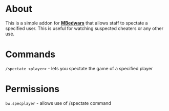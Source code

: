 # About
This is a simple addon for [**MBedwars**](https://mbedwars.com) that allows staff to spectate a specified user. This is useful for watching suspected cheaters or any other use.
# Commands
`/spectate <player>` - lets you spectate the game of a specified player
# Permissions
`bw.specplayer` - allows use of /spectate command
